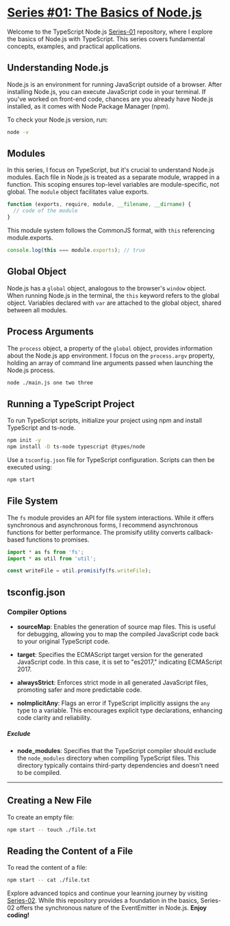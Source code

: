 # [Series #01: The Basics of Node.js](https://github.com/muneer-ahmed-khan/typescript-node-series/tree/master/series-01)

Welcome to the TypeScript Node.js [Series-01](https://github.com/muneer-ahmed-khan/typescript-node-series/tree/master/series-01) repository, where I explore the basics of Node.js with TypeScript. This series covers fundamental concepts, examples, and practical applications.

## Understanding Node.js

Node.js is an environment for running JavaScript outside of a browser. After installing Node.js, you can execute JavaScript code in your terminal. If you've worked on front-end code, chances are you already have Node.js installed, as it comes with Node Package Manager (npm).

To check your Node.js version, run:

```bash
node -v
```

## Modules

In this series, I focus on TypeScript, but it's crucial to understand Node.js modules. Each file in Node.js is treated as a separate module, wrapped in a function. This scoping ensures top-level variables are module-specific, not global. The `module` object facilitates value exports.

```javascript
function (exports, require, module, __filename, __dirname) {
  // code of the module
}
```

This module system follows the CommonJS format, with ```this``` referencing module.exports.

```js
console.log(this === module.exports); // true
```

## Global Object

Node.js has a ```global``` object, analogous to the browser's ```window``` object. When running Node.js in the terminal, the ```this``` keyword refers to the global object. Variables declared with ```var``` are attached to the global object, shared between all modules.

## Process Arguments

The ```process``` object, a property of the ```global``` object, provides information about the Node.js app environment. I focus on the ```process.argv``` property, holding an array of command line arguments passed when launching the Node.js process.

```bash
node ./main.js one two three
```

## Running a TypeScript Project

To run TypeScript scripts, initialize your project using npm and install TypeScript and ts-node.

```bash
npm init -y
npm install -D ts-node typescript @types/node
```
Use a `tsconfig.json` file for TypeScript configuration. Scripts can then be executed using:
```bash
npm start
```

## File System
The ```fs``` module provides an API for file system interactions. While it offers synchronous and asynchronous forms, I recommend asynchronous functions for better performance. The promisify utility converts callback-based functions to promises.

```ts
import * as fs from 'fs';
import * as util from 'util';

const writeFile = util.promisify(fs.writeFile);
```


## tsconfig.json

### Compiler Options

- **sourceMap**: Enables the generation of source map files. This is useful for debugging, allowing you to map the compiled JavaScript code back to your original TypeScript code.

- **target**: Specifies the ECMAScript target version for the generated JavaScript code. In this case, it is set to "es2017," indicating ECMAScript 2017.

- **alwaysStrict**: Enforces strict mode in all generated JavaScript files, promoting safer and more predictable code.

- **noImplicitAny**: Flags an error if TypeScript implicitly assigns the `any` type to a variable. This encourages explicit type declarations, enhancing code clarity and reliability.


##### Exclude

- **node_modules**: Specifies that the TypeScript compiler should exclude the `node_modules` directory when compiling TypeScript files. This directory typically contains third-party dependencies and doesn't need to be compiled.

---


## Creating a New File
To create an empty file:
```bash
npm start -- touch ./file.txt
```

## Reading the Content of a File
To read the content of a file:
```bash
npm start -- cat ./file.txt
```

Explore advanced topics and continue your learning journey by visiting [Series-02](https://github.com/muneer-ahmed-khan/typescript-node-series/tree/master/series-02). While this repository provides a foundation in the basics, Series-02 offers the synchronous nature of the EventEmitter in Node.js. **Enjoy coding!**

